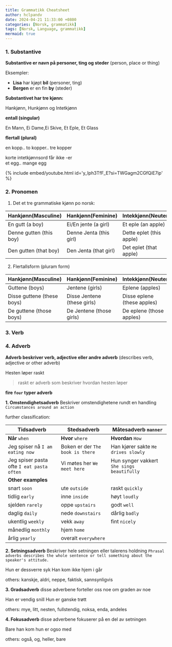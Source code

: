 ```yaml
---
title: Grammatikk Cheatsheet
author: hclpandv
date: 2024-04-21 11:33:00 +0800
categories: [Norsk, grammatikk]
tags: [Norsk, Language, grammatikk]
mermaid: true
---
```


<link rel="stylesheet" href="https://cdnjs.cloudflare.com/ajax/libs/font-awesome/6.0.0-beta3/css/all.min.css">
<script src="{{ '/assets/js/custom.js' | relative_url }}"></script>

### 1. Substantive

**Substantive er navn på personer, ting og steder** (person, place or thing)

Eksempler:  

* **Lisa** har kjøpt **bil** (personer, ting)  
* **Bergen** er en fin **by** (steder)

**Substantivet har tre kjønn:**  

Hankjønn, Hunkjønn og Intetkjønn

**entall (singular)**  

En Mann, Ei Dame,Ei Skive, Et Eple, Et Glass  

**flertall (plural)**

en kopp.. to kopper.. tre kopper    
  
korte intetkjønnsord får ikke -er   
et egg.. mange egg  

{% include embed/youtube.html id='y_Iph3TfF_E?si=TWGagm2CGfQiE7ip' %}

### 2. Pronomen

1. Det et tre grammatiske kjønn po norsk:
   
| Hankjønn(Masculine)     | Hankjønn(Feminine)      | Intekkjønn(Neuter)       |
|---                      |---                      |---                       |
| En gutt (a boy)         | Ei/En jente (a girl)    | Et eple  (an apple)      |
| Denne gutten (this boy) | Denne Jenta (this girl) | Dette eplet (this apple) |
| Den gutten (that boy)   | Den Jenta (that girl)   | Det eplet (that apple)   |

2. Flertallsform (pluram form)

| Hankjønn(Masculine)         | Hankjønn(Feminine)          | Intekkjønn(Neuter)          |
|---                          |---                          |---                          |
| Guttene (boys)              | Jentene (girls)             | Eplene  (apples)            |
| Disse guttene (these boys)  | Disse Jentene (these girls) | Disse eplene (these apples) |
| De guttene (those boys)     | De Jentene (those girls)    | De eplene (those apples)    |


### 3. Verb

### 4. Adverb

**Adverb beskriver verb, adjective eller andre adverb** (describes verb, adjective or other adverb)  

Hesten løper raskt 

>raskt er adverb som beskriver hvordan hesten løper

**fire `four` typer adverb**

**1. Omstendighetsadverb** Beskriver omstendighetene rundt en handling `Circumstances around an action`

further classification: 

| **Tidsadverb**                           | **Stedsadverb**                   | **Måtesadverb** `manner`                   |
|------------------------------------------|-----------------------------------|--------------------------------------------|
| **Når** `when`                           | **Hvor** `where`                  | **Hvordan** `How`                          |
| Jeg spiser nå `I am eating now`          | Boken er der `The book is there`  | Han kjører sakte `He drives slowly`        |
| Jeg spiser pasta ofte `I eat pasta often`| Vi møtes her `We meet here`       | Hun synger vakkert `She sings beautifully` |
| **Other examples**                       |                                   |                                            |
| snart `soon`                             | ute `outside`                     | raskt `quickly`                            |
| tidlig `early`                           | inne `inside`                     | høyt `loudly`                              |
| sjelden `rarely`                         | oppe `upstairs`                   | godt `well`                                |
| daglig `daily`                           | nede `downstairs`                 | dårlig `badly`                             |
| ukentlig `weekly`                        | vekk `away`                       | fint `nicely`                              |
| månedlig `monthly`                       | hjem `home`                       |                                            |
| årlig `yearly`                           | overalt `everywhere`              |                                            |

**2. Setningsadverb** Beskriver hele setningen eller talerens holdning `Phrasal adverbs describes the whole sentence or tell something about the speaker's attitude.`

Hun er dessverre syk
Han kom ikke hjem i går

others: kanskje, aldri, neppe, faktisk, sannsynligvis

**3. Gradsadverb** disse adverbene forteller oss noe om graden av noe

Han er vendig snill
Hun er ganske trøtt

others: mye, litt, nesten, fullstendig, noksa, enda, andeles

**4. Fokusadverb**  disse adverbene fokuserer på en del av setningen


Bare han kom
hun er ogso med

others: også, og, heller, bare




